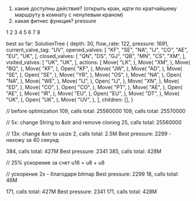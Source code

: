 1. какие доступны действия? (открыть кран, идти по кратчайшему маршруту в комнату с ненулевым краном)
2. какая фитнес функция? pressure

1 2 3 4 5 6 7 8


best so far: 
SolutionTree {
    depth: 30,
    flow_rate: 122,
    pressure: 1691,
    current_valve_tag: "UV",
    opened_valves: [
        "KF",
        "SE",
        "NA",
        "IJ",
        "CO",
        "AE",
        "EU",
        "UK",
    ],
    closed_valves: [
        "QN",
        "DS",
        "GJ",
        "QB",
        "MN",
        "CS",
        "XM",
    ],
    visited_valves: [
        "UK",
        "UK",
    ],
    actions: [
        Move(
            "LK",
        ),
        Move(
            "XM",
        ),
        Move(
            "BQ",
        ),
        Move(
            "KF",
        ),
        Open(
            "KF",
        ),
        Move(
            "JW",
        ),
        Move(
            "AD",
        ),
        Move(
            "SE",
        ),
        Open(
            "SE",
        ),
        Move(
            "YR",
        ),
        Move(
            "OS",
        ),
        Move(
            "NA",
        ),
        Open(
            "NA",
        ),
        Move(
            "WE",
        ),
        Move(
            "IJ",
        ),
        Open(
            "IJ",
        ),
        Move(
            "XN",
        ),
        Move(
            "ED",
        ),
        Move(
            "CO",
        ),
        Open(
            "CO",
        ),
        Move(
            "PT",
        ),
        Move(
            "AE",
        ),
        Open(
            "AE",
        ),
        Move(
            "IR",
        ),
        Move(
            "EU",
        ),
        Open(
            "EU",
        ),
        Move(
            "DT",
        ),
        Move(
            "UK",
        ),
        Open(
            "UK",
        ),
        Move(
            "UV",
        ),
    ],
    children: [],
}

// before optimization
109, calls total: 25560000
109, calls total: 25570000

// 5x: change String to &str and remove cloning
25, calls total: 25560000

// 13x: change &str to usize 
2, calls total: 2.5M
Best pressure: 2299 - нахожу за 40 секунд

384, calls total: 427M
Best pressure: 2341
385, calls total: 428M

// 25% ускорение за счет u16 = u8 + u8

// ускорение 2x - благодаря bitmap
Best pressure: 2299
18, calls total: 46M

171, calls total: 427M
Best pressure: 2341
171, calls total: 428M
